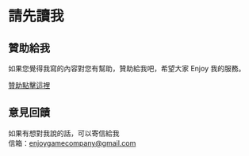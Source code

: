 # 請先讀我

## 贊助給我

如果您覺得我寫的內容對您有幫助，贊助給我吧，希望大家 Enjoy 我的服務。

[贊助點擊這裡](https://kanneg881.github.io)

## 意見回饋

如果有想對我說的話，可以寄信給我  
信箱：enjoygamecompany@gmail.com


